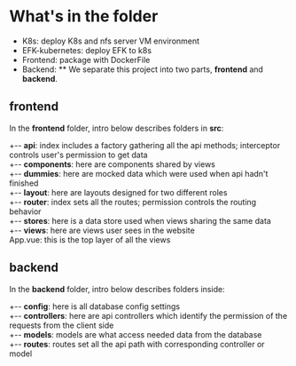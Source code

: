 # What's in the folder
* K8s: deploy K8s and nfs server VM environment
* EFK-kubernetes: deploy EFK to k8s
* Frontend: package with DockerFile
* Backend: 
** We separate this project into two parts, **frontend** and **backend**.

## frontend
In the **frontend** folder, intro below describes folders in **src**:

+-- **api**: index includes a factory gathering all the api methods; interceptor controls user's permission to get data<br/>
+-- **components**: here are components shared by views<br/>
+-- **dummies**: here are mocked data which were used when api hadn't finished<br/>
+-- **layout**: here are layouts designed for two different roles<br/>
+-- **router**: index sets all the routes; permission controls the routing behavior<br/>
+-- **stores**: here is a data store used when views sharing the same data<br/>
+-- **views**: here are views user sees in the website<br/>
App.vue: this is the top layer of all the views<br/>

## backend
In the **backend** folder, intro below describes folders inside:

+-- **config**: here is all database config settings<br/>
+-- **controllers**: here are api controllers which identify the permission of the requests from the client side<br/>
+-- **models**: models are what access needed data from the database<br/>
+-- **routes**: routes set all the api path with corresponding controller or model<br/>
